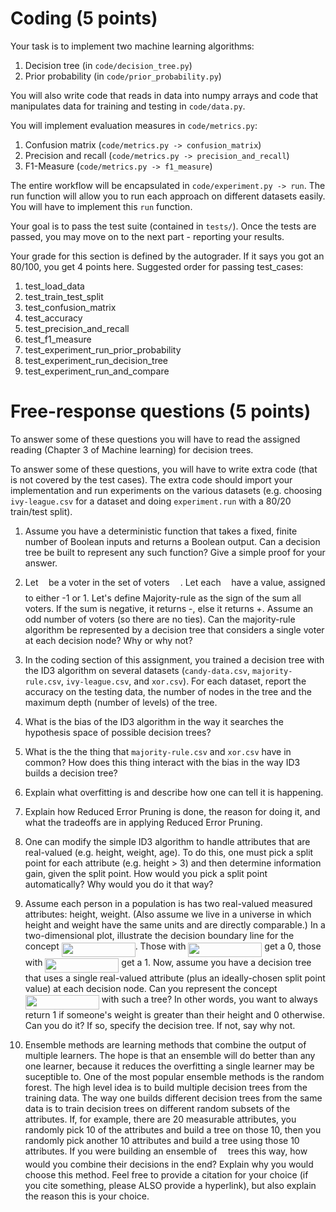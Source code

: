 # Coding (5 points)
Your task is to implement two machine learning algorithms:

1. Decision tree (in `code/decision_tree.py`)
2. Prior probability (in `code/prior_probability.py`)

You will also write code that reads in data into numpy arrays and code that manipulates
data for training and testing in `code/data.py`.

You will implement evaluation measures in `code/metrics.py`:

1. Confusion matrix (`code/metrics.py -> confusion_matrix`)
2. Precision and recall (`code/metrics.py -> precision_and_recall`)
3. F1-Measure (`code/metrics.py -> f1_measure`)

The entire workflow will be encapsulated in `code/experiment.py -> run`. The run function 
will allow you to run each approach on different datasets easily. You will have to 
implement this `run` function.

Your goal is to pass the test suite (contained in `tests/`). Once the tests are passed, you 
may move on to the next part - reporting your results.

Your grade for this section is defined by the autograder. If it says you got an 80/100,
you get 4 points here. Suggested order for passing test_cases:

1. test_load_data
2. test_train_test_split
3. test_confusion_matrix
4. test_accuracy
5. test_precision_and_recall
6. test_f1_measure
7. test_experiment_run_prior_probability
8. test_experiment_run_decision_tree
9. test_experiment_run_and_compare

# Free-response questions (5 points)

To answer some of these questions you will have to read the assigned reading (Chapter 3 of Machine learning) for decision trees. 

To answer some of these questions, you will have to write extra code (that is not covered by the test cases). The extra code should import your implementation and run experiments on the various datasets (e.g. choosing `ivy-league.csv` for a dataset and doing `experiment.run` with a 80/20 train/test split).

1. Assume you have a deterministic function that takes a fixed, finite number of Boolean inputs and returns a Boolean output. Can a decision tree be built to represent any such function? Give a simple proof for your answer. 

2. Let <img src="/tex/6c4adbc36120d62b98deef2a20d5d303.svg?invert_in_darkmode&sanitize=true" align=middle width=8.55786029999999pt height=14.15524440000002pt/>  be a voter in the set of voters <img src="/tex/a9a3a4a202d80326bda413b5562d5cd1.svg?invert_in_darkmode&sanitize=true" align=middle width=13.242037049999992pt height=22.465723500000017pt/>. Let each <img src="/tex/6c4adbc36120d62b98deef2a20d5d303.svg?invert_in_darkmode&sanitize=true" align=middle width=8.55786029999999pt height=14.15524440000002pt/> have a value, assigned to either -1 or 1. Let's define Majority-rule as the sign of the sum all voters. If the sum is negative, it returns -, else it returns +. Assume an odd number of voters (so there are no ties). Can the majority-rule algorithm be represented by a decision tree that considers a single voter at each decision node? Why or why not?

3. In the coding section of this assignment, you trained a decision tree with the ID3 algorithm on several datasets (`candy-data.csv`, `majority-rule.csv`, `ivy-league.csv`, and `xor.csv`). For each dataset, report the accuracy on the testing data, the number of nodes in the tree and the maximum depth (number of levels) of the tree. 

4. What is the bias of the ID3 algorithm in the way it searches the hypothesis space of possible decision trees?

5. What is the the thing that `majority-rule.csv` and `xor.csv` have in common? How does this thing interact with the bias in the way ID3 builds a decision tree? 

6. Explain what overfitting is and describe how one can tell it is happening.

7. Explain how Reduced Error Pruning is done, the reason for doing it, and what the tradeoffs are in applying Reduced Error Pruning.

8. One can modify the simple ID3 algorithm to handle attributes that are real-valued (e.g. height, weight, age). To do this, one must pick a split point for each attribute (e.g. height > 3) and then determine information gain, given the split point. How would you pick a split point automatically? Why would you do it that way?  

9. Assume each person in a population is has two real-valued measured attributes: height, weight. (Also assume we live in a universe in which height and weight have the same units and are directly comparable.) In a two-dimensional plot, illustrate the decision boundary line for the concept <img src="/tex/a293d914d054946fddd8fb36eadc4799.svg?invert_in_darkmode&sanitize=true" align=middle width=117.90945869999997pt height=22.831056599999986pt/>. Those with <img src="/tex/a293d914d054946fddd8fb36eadc4799.svg?invert_in_darkmode&sanitize=true" align=middle width=117.90945869999997pt height=22.831056599999986pt/>  get a 0, those with <img src="/tex/3ad4ece50c40480076bd450203ac449d.svg?invert_in_darkmode&sanitize=true" align=middle width=117.90945869999997pt height=22.831056599999986pt/> get a 1.  Now, assume you have a decision tree that uses a single real-valued attribute (plus an ideally-chosen split point value) at each decision node. Can you represent the concept <img src="/tex/a293d914d054946fddd8fb36eadc4799.svg?invert_in_darkmode&sanitize=true" align=middle width=117.90945869999997pt height=22.831056599999986pt/> with such a tree?  In other words, you want to always return 1 if someone's weight is greater than their height and 0 otherwise.  Can you do it? If so, specify the decision tree. If not, say why not.

10. Ensemble methods are learning methods that combine the output of multiple learners. The hope is that an ensemble will do better than any one learner, because it reduces the overfitting a single learner may be suceptible to. One of the most popular ensemble methods is the random forest. The high level idea is to build multiple decision trees from the training data. The way one builds different decision trees from the same data is to train decision trees on different random subsets of the attributes. If, for example, there are 20 measurable attributes, you randomly pick 10 of the attributes and build a tree on those 10, then you randomly pick another 10 attributes and build a tree using those 10 attributes. If you were building an ensemble of <img src="/tex/55a049b8f161ae7cfeb0197d75aff967.svg?invert_in_darkmode&sanitize=true" align=middle width=9.86687624999999pt height=14.15524440000002pt/> trees this way, how would you combine their decisions in the end? Explain why you would choose this method. Feel free to provide a citation for your choice (if you cite something, please ALSO provide a hyperlink), but also explain the reason this is your choice.





